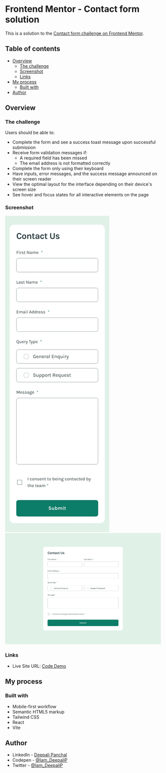 # Frontend Mentor - Contact form solution

This is a solution to the [Contact form challenge on Frontend Mentor](https://www.frontendmentor.io/challenges/contact-form--G-hYlqKJj).

## Table of contents

- [Overview](#overview)
  - [The challenge](#the-challenge)
  - [Screenshot](#screenshot)
  - [Links](#links)
- [My process](#my-process)
  - [Built with](#built-with)
- [Author](#author)

## Overview

### The challenge

Users should be able to:

- Complete the form and see a success toast message upon successful submission
- Receive form validation messages if:
  - A required field has been missed
  - The email address is not formatted correctly
- Complete the form only using their keyboard
- Have inputs, error messages, and the success message announced on their screen reader
- View the optimal layout for the interface depending on their device's screen size
- See hover and focus states for all interactive elements on the page

### Screenshot

![Mobile](/design/mobile-design.jpg)
![Desktop](/design/desktop-design.jpg)

### Links

- Live Site URL: [Code Demo]()

## My process

### Built with

- Mobile-first workflow
- Semantic HTML5 markup
- Tailwind CSS
- React
- Vite

## Author

- LinkedIn - [Deepali Panchal](https://www.linkedin.com/in/iamdeepali/)
- Codepen - [@Iam_DeepaliP](https://codepen.io/Iam_DeepaliP)
- Twitter - [@Iam_DeepaliP](https://twitter.com/Iam_DeepaliP)










